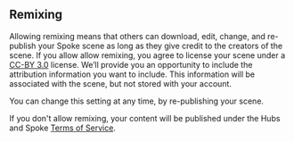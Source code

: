 ## Remixing

Allowing remixing means that others can download, edit, change, and re-publish your Spoke scene as long as they give credit to the creators of the scene. If you allow allow remixing, you agree to license your scene under a [CC-BY 3.0](https://creativecommons.org/licenses/by/3.0/legalcode) license. We’ll provide you an opportunity to include the attribution information you want to include. This information will be associated with the scene, but not stored with your account.

You can change this setting at any time, by re-publishing your scene.

If you don't allow remixing, your content will be published under the Hubs and Spoke [Terms of Service](https://www.mozilla.org/en-US/about/legal/terms/hubs/).
